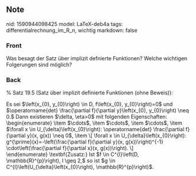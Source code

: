 ## Note
nid: 1590944098425
model: LaTeX-deb4a
tags: differentialrechnung_im_R_n, wichtig
markdown: false

### Front
Was besagt der Satz über implizit defnierte Funktionen? Welche wichtigen Folgerungen sind möglich?

### Back
% Satz 19.5 (Satz über implizit definierte Funktionen (ohne
Beweis)):
<div>
  Es sei $\left(x_{0}, y_{0}\right) \in D, f\left(x_{0},
  y_{0}\right)=0$ und $\operatorname{det} \frac{\partial
  f}{\partial y}\left(x_{0}, y_{0}\right) \neq 0.$ Dann existieren
  $\delta, \eta>0$ mit folgenden Eigenschaften:
</div>
<div>
  \begin{enumerate} \item $\cdots$, \item $\cdots$, \item $\cdots$,
  \item $\forall x \in U_{\delta}\left(x_{0}\right):
  \operatorname{det} \frac{\partial f}{\partial y}(x, g(x)) \neq
  0$, \item \[ \forall x \in U_{\delta}\left(x_{0}\right):
  g^{\prime}(x)=-\left(\frac{\partial f}{\partial y}(x,
  g(x))\right)^{-1} \cdot\left(\frac{\partial f}{\partial x}(x,
  g(x))\right). \]
</div>
<div>
  \end{enumerate} \textbf{Zusatz:} Ist $f \in C^{l}\left(D,
  \mathbb{R}^{p}\right), l \geq 2,$ so ist $g \in
  C^{l}\left(U_{\delta}\left(x_{0}\right), \mathbb{R}^{p}\right)$.
</div>

